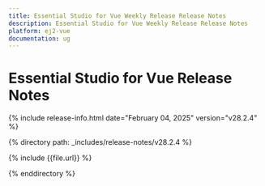 ```yaml
---
title: Essential Studio for Vue Weekly Release Release Notes  
description: Essential Studio for Vue Weekly Release Release Notes  
platform: ej2-vue
documentation: ug
---
```


# Essential Studio for Vue  Release Notes  

{% include release-info.html date="February 04, 2025"  version="v28.2.4" %}

{% directory path: _includes/release-notes/v28.2.4 %}

{% include {{file.url}} %}

{% enddirectory %}